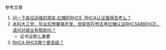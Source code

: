 参考文章

1. [问一下各位运维的朋友,红帽的RHCE, RHCA认证值得去考么？](https://www.zhihu.com/question/350972631)
2. [本科大三党，毕业后想要搞开发，但是现在想去考红帽认证RHCSA和EHCE，请问对就业有帮助吗？](https://www.zhihu.com/question/59519339)
    - 证书没那么重要
3. [RHCA RHCE哪个更高级？](https://zhuanlan.zhihu.com/p/365078917)

